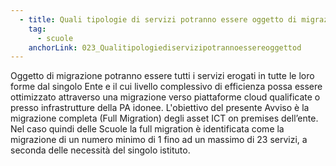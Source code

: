 ```yaml
---
  - title: Quali tipologie di servizi potranno essere oggetto di migrazione?
    tag:
      - scuole
    anchorLink: 023_Qualitipologiediservizipotrannoessereoggettod
---
```


Oggetto di migrazione potranno essere tutti i servizi erogati in tutte le loro forme dal singolo Ente e il cui livello complessivo di efficienza possa essere ottimizzato attraverso una migrazione verso piattaforme cloud qualificate o presso infrastrutture della PA idonee. L'obiettivo del presente Avviso è la migrazione completa (Full Migration) degli asset ICT on premises dell’ente. Nel caso quindi delle Scuole la full migration è identificata come la migrazione di un numero minimo di 1 fino ad un massimo di 23 servizi, a seconda delle necessità del singolo istituto.